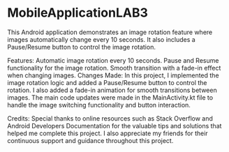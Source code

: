 # MobileApplicationLAB3
This Android application demonstrates an image rotation feature where images automatically change every 10 seconds. It also includes a Pause/Resume button to control the image rotation.

Features:
Automatic image rotation every 10 seconds.
Pause and Resume functionality for the image rotation.
Smooth transition with a fade-in effect when changing images.
Changes Made:
In this project, I implemented the image rotation logic and added a Pause/Resume button to control the rotation. I also added a fade-in animation for smooth transitions between images. The main code updates were made in the MainActivity.kt file to handle the image switching functionality and button interaction.

Credits:
Special thanks to online resources such as Stack Overflow and Android Developers Documentation for the valuable tips and solutions that helped me complete this project.
I also appreciate my friends for their continuous support and guidance throughout this project.

